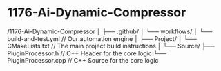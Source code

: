 # 1176-Ai-Dynamic-Compressor

/1176-Ai-Dynamic-Compressor
│
├── .github/
│   └── workflows/
│       └── build-and-test.yml   // Our automation engine
│
├── Project/
│   └── CMakeLists.txt           // The main project build instructions
│
└── Source/
    ├── PluginProcessor.h        // C++ Header for the core logic
    └── PluginProcessor.cpp        // C++ Source for the core logic
